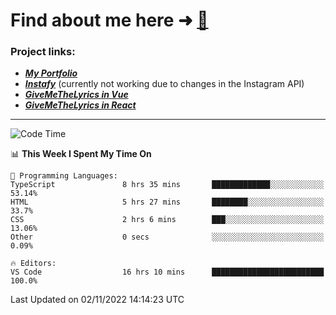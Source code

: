 # Find about me here ➜ [🧑](https://pauabella.dev)

### Project links:
- ***[My Portfolio](https://pauabella.dev)***
- ***[Instafy](https://instafy.me)*** (currently not working due to changes in the Instagram API)
- ***[GiveMeTheLyrics in Vue](https://lyrics.pauabella.dev)***
- ***[GiveMeTheLyrics in React](https://pauabella.dev/GiveMeTheLyrics)***

---
<!--START_SECTION:waka-->
![Code Time](http://img.shields.io/badge/Code%20Time-1%2C607%20hrs%2021%20mins-blue)

📊 **This Week I Spent My Time On** 

```text
💬 Programming Languages: 
TypeScript               8 hrs 35 mins       █████████████░░░░░░░░░░░░   53.14% 
HTML                     5 hrs 27 mins       ████████░░░░░░░░░░░░░░░░░   33.7% 
CSS                      2 hrs 6 mins        ███░░░░░░░░░░░░░░░░░░░░░░   13.06% 
Other                    0 secs              ░░░░░░░░░░░░░░░░░░░░░░░░░   0.09%

🔥 Editors: 
VS Code                  16 hrs 10 mins      █████████████████████████   100.0%

```


 Last Updated on 02/11/2022 14:14:23 UTC
<!--END_SECTION:waka-->
